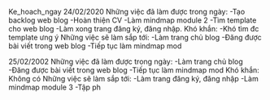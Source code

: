  Ke_hoach_ngay
24/02/2020
Những việc đã làm được trong ngày:
-Tạo backlog web blog
-Hoàn thiện CV
-Làm mindmap module 2
-Tìm template cho web blog
-Làm xong trang đăng ký, đăng nhập.
Khó khắn:
-Khó tìm đc template ưng ý
Những việc sẽ làm sắp tới:
-Làm trang chủ blog
-Đăng được bài viết trong web blog
-Tiếp tục làm mindmap mod


25/02/2002
Những việc đã làm được trong ngày:
-Làm trang chủ blog
-Đăng được bài viết trong web blog
-Tiếp tục làm mindmap mod
Khó khắn:
Không có
Những việc sẽ làm sắp tới:
-Làm trang đăng ký, đăng nhập
-Làm mindmap module 3
-Tập ph
